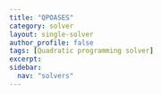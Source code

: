 ```yaml
---
title: "QPOASES"
category: solver
layout: single-solver
author_profile: false
tags: [Quadratic programming solver]
excerpt:
sidebar:
  nav: "solvers"
---
```

